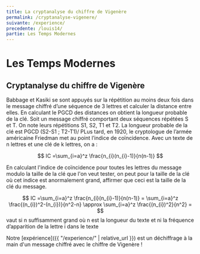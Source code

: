 ```yaml
---
title: La cryptanalyse du chiffre de Vigenère
permalink: /cryptanalyse-vigenere/
suivante: /experience/
precedente: /louis14/
partie: Les Temps Modernes
---
```


# Les Temps Modernes

## Cryptanalyse du chiffre de Vigenère

Babbage et Kasiki se sont appuyés sur la répétition au moins deux fois dans le message chiffré d’une séquence de 3 lettres et calculer la distance entre elles. En calculant le PGCD des distances on obtient la longueur probable de la clé.
Soit un message chiffré comportant deux séquences répétées S et T. On note leurs répétitions S1, S2, T1 et T2. La longueur probable de la clé est PGCD (S2-S1 ; T2-T1)/
PLus tard, en 1920, le cryptologue de l’armée américaine Friedman met au point l’indice de coïncidence. Avec un texte de n lettres et une clé de k lettres, on a :

$$ IC =\sum_{i=a}^z \frac{n_{i}(n_{i}-1)}{n(n-1)} $$

En calculant l'indice de coïncidence pour toutes les lettres du message modulo la taille de la clé que l'on veut tester, on peut pour la taille de la clé où cet indice est anormalement grand, affirmer que ceci est la taille de la clé du message.

$$ IC =\sum_{i=a}^z \frac{n_{i}(n_{i}-1)}{n(n-1)} = \sum_{i=a}^z \frac{(n_{i})^2-(n_{i})}{n^2-n} \approx \sum_{i=a}^z \frac{(n_{i})^2}{n^2} =  $$
vaut si n suffisamment grand
où n est la longueur du texte et ni la fréquence d’apparition de la lettre i dans le texte

Notre [expérience]({{ "/experience/" | relative_url }}) est un déchiffrage à la main d'un message chiffré avec le chiffre de Vigenère !
